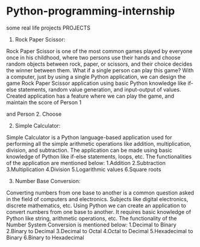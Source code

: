 # Python-programming-internship
some real life projects 
PROJECTS 
1. Rock Paper Scissor:

Rock Paper Scissor is one of the
most common games played by
everyone once in his childhood,
where two persons use their hands
and choose random objects between
rock, paper, or scissors, and their
choice decides the winner between
them. What if a single person can
play this game? With a computer,
just by using a single Python
application, we can design the game
Rock Paper Scissor application using
basic Python knowledge like if-else
statements, random value
generation, and input-output of
values. Created application has a
feature where we can play the game,
and maintain the score of Person 1

and Person 2. Choose

2. Simple Calculator:

Simple Calculator is a Python
language-based application used
for performing all the simple
arithmetic operations like addition,
multiplication, division, and
subtraction. The application can be
made using basic knowledge of
Python like if-else statements,
loops, etc. The functionalities of the
application are mentioned below:
1.Addition
2.Subtraction
3.Multiplication
4.Division
5.Logarithmic values
6.Square roots



3. Number Base
Conversion:

Converting numbers from one base to
another is a common question asked
in the field of computers and
electronics. Subjects like digital
electronics, discrete mathematics, etc.
Using Python we can create an
application to convert numbers from
one base to another. It requires basic
knowledge of Python like string,
arithmetic operations, etc.
The functionality of the Number
System Conversion is mentioned
below:
1.Decimal to Binary
2.Binary to Decimal
3.Decimal to Octal
4.Octal to Decimal
5.Hexadecimal to Binary
6.Binary to Hexadecimal
